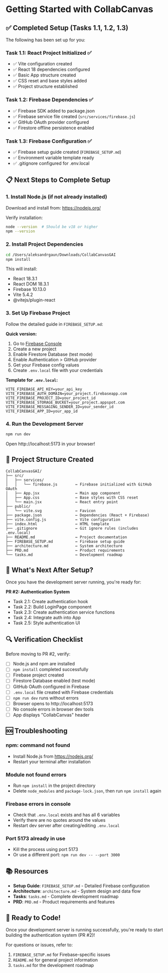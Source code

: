 # Getting Started with CollabCanvas

## ✅ Completed Setup (Tasks 1.1, 1.2, 1.3)

The following has been set up for you:

### Task 1.1: React Project Initialized ✅
- ✅ Vite configuration created
- ✅ React 18 dependencies configured
- ✅ Basic App structure created
- ✅ CSS reset and base styles added
- ✅ Project structure established

### Task 1.2: Firebase Dependencies ✅
- ✅ Firebase SDK added to package.json
- ✅ Firebase service file created (`src/services/firebase.js`)
- ✅ GitHub OAuth provider configured
- ✅ Firestore offline persistence enabled

### Task 1.3: Firebase Configuration ✅
- ✅ Firebase setup guide created (`FIREBASE_SETUP.md`)
- ✅ Environment variable template ready
- ✅ .gitignore configured for .env.local

## 📋 Next Steps to Complete Setup

### 1. Install Node.js (if not already installed)

Download and install from: https://nodejs.org/

Verify installation:
```bash
node --version  # Should be v18 or higher
npm --version
```

### 2. Install Project Dependencies

```bash
cd /Users/aleksandrgaun/Downloads/CollabCanvasGAI
npm install
```

This will install:
- React 18.3.1
- React DOM 18.3.1
- Firebase 10.13.0
- Vite 5.4.2
- @vitejs/plugin-react

### 3. Set Up Firebase Project

Follow the detailed guide in `FIREBASE_SETUP.md`:

**Quick version:**
1. Go to [Firebase Console](https://console.firebase.google.com/)
2. Create a new project
3. Enable Firestore Database (test mode)
4. Enable Authentication > GitHub provider
5. Get your Firebase config values
6. Create `.env.local` file with your credentials

**Template for `.env.local`:**
```env
VITE_FIREBASE_API_KEY=your_api_key
VITE_FIREBASE_AUTH_DOMAIN=your_project.firebaseapp.com
VITE_FIREBASE_PROJECT_ID=your_project_id
VITE_FIREBASE_STORAGE_BUCKET=your_project.appspot.com
VITE_FIREBASE_MESSAGING_SENDER_ID=your_sender_id
VITE_FIREBASE_APP_ID=your_app_id
```

### 4. Run the Development Server

```bash
npm run dev
```

Open http://localhost:5173 in your browser!

## 📁 Project Structure Created

```
CollabCanvasGAI/
├── src/
│   ├── services/
│   │   └── firebase.js        ← Firebase initialized with GitHub OAuth
│   ├── App.jsx                ← Main app component
│   ├── App.css                ← Base styles with CSS reset
│   └── main.jsx               ← React entry point
├── public/
│   └── vite.svg               ← Favicon
├── package.json               ← Dependencies (React + Firebase)
├── vite.config.js             ← Vite configuration
├── index.html                 ← HTML template
├── .gitignore                 ← Git ignore rules (includes .env.local)
├── README.md                  ← Project documentation
├── FIREBASE_SETUP.md          ← Firebase setup guide
├── architecture.md            ← System architecture
├── PRD.md                     ← Product requirements
└── tasks.md                   ← Development roadmap
```

## 🎯 What's Next After Setup?

Once you have the development server running, you're ready for:

**PR #2: Authentication System**
- Task 2.1: Create authentication hook
- Task 2.2: Build LoginPage component
- Task 2.3: Create authentication service functions
- Task 2.4: Integrate auth into App
- Task 2.5: Style authentication UI

## 🔍 Verification Checklist

Before moving to PR #2, verify:

- [ ] Node.js and npm are installed
- [ ] `npm install` completed successfully
- [ ] Firebase project created
- [ ] Firestore Database enabled (test mode)
- [ ] GitHub OAuth configured in Firebase
- [ ] `.env.local` file created with Firebase credentials
- [ ] `npm run dev` runs without errors
- [ ] Browser opens to http://localhost:5173
- [ ] No console errors in browser dev tools
- [ ] App displays "CollabCanvas" header

## 🆘 Troubleshooting

### npm: command not found
- Install Node.js from https://nodejs.org/
- Restart your terminal after installation

### Module not found errors
- Run `npm install` in the project directory
- Delete `node_modules` and `package-lock.json`, then run `npm install` again

### Firebase errors in console
- Check that `.env.local` exists and has all 6 variables
- Verify there are no quotes around the values
- Restart dev server after creating/editing `.env.local`

### Port 5173 already in use
- Kill the process using port 5173
- Or use a different port: `npm run dev -- --port 3000`

## 📚 Resources

- **Setup Guide**: `FIREBASE_SETUP.md` - Detailed Firebase configuration
- **Architecture**: `architecture.md` - System design and data flow
- **Tasks**: `tasks.md` - Complete development roadmap
- **PRD**: `PRD.md` - Product requirements and features

## 🚀 Ready to Code!

Once your development server is running successfully, you're ready to start building the authentication system (PR #2)!

For questions or issues, refer to:
1. `FIREBASE_SETUP.md` for Firebase-specific issues
2. `README.md` for general project information
3. `tasks.md` for the development roadmap

